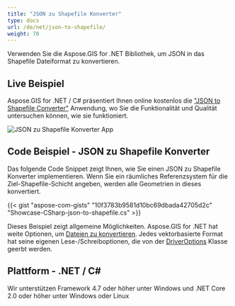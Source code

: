 ```yaml
---
title: "JSON zu Shapefile Konverter"
type: docs
url: /de/net/json-to-shapefile/
weight: 70
---
```


Verwenden Sie die Aspose.GIS for .NET Bibliothek, um JSON in das Shapefile Dateiformat zu konvertieren.

## **Live Beispiel**

Aspose.GIS for .NET / C# präsentiert Ihnen online kostenlos die ["JSON to Shapefile Converter"](https://products.aspose.app/gis/conversion/json-to-shapefile) Anwendung, wo Sie die Funktionalität und Qualität untersuchen können, wie sie funktioniert.

![JSON zu Shapefile Konverter App](conversion.png)

## **Code Beispiel - JSON zu Shapefile Konverter**

Das folgende Code Snippet zeigt Ihnen, wie Sie einen JSON zu Shapefile Konverter implementieren. Wenn Sie ein räumliches Referenzsystem für die Ziel-Shapefile-Schicht angeben, werden alle Geometrien in dieses konvertiert. 

{{< gist "aspose-com-gists" "10f3783b9581d10bc69dbada42705d2c" "Showcase-CSharp-json-to-shapefile.cs" >}}

Dieses Beispiel zeigt allgemeine Möglichkeiten. Aspose.GIS for .NET hat weite Optionen, um [Dateien zu konvertieren](https://docs.aspose.com/gis/net/vector-layers/). Jedes vektorbasierte Format hat seine eigenen Lese-/Schreiboptionen, die von der [DriverOptions](https://reference.aspose.com/gis/net/aspose.gis/driveroptions) Klasse geerbt werden.

## **Plattform - .NET / C#**

Wir unterstützen Framework 4.7 oder höher unter Windows und .NET Core 2.0 oder höher unter Windows oder Linux
